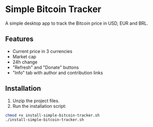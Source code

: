 # Simple Bitcoin Tracker

A simple desktop app to track the Bitcoin price in USD, EUR and BRL.

## Features
- Current price in 3 currencies
- Market cap
- 24h change
- "Refresh" and "Donate" buttons
- "Info" tab with author and contribution links

## Installation

1. Unzip the project files.
2. Run the installation script:

```bash
chmod +x install-simple-bitcoin-tracker.sh
./install-simple-bitcoin-tracker.sh
